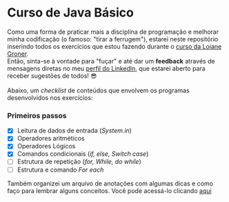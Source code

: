 # Curso de Java Básico

Como uma forma de praticar mais a disciplina de programação e melhorar minha codificação (o famoso: "tirar a ferrugem"), estarei neste repositório inserindo todos os exercícios que estou fazendo durante o [curso da Loiane Groner](https://loiane.training/).<br> 
Então, sinta-se à vontade para "fuçar" e até dar um **feedback** através de mensagens diretas no meu [perfil do LinkedIn](https://www.linkedin.com/in/di%C3%B3genes-chagas-604386bb/), que estarei aberto para receber sugestões de todos! :sunglasses: <br>
<br>
Abaixo, um *checklist* de conteúdos que envolvem os programas desenvolvidos nos exercícios:<br>

### Primeiros passos
* [x] Leitura de dados de entrada (*System.in*)
* [x] Operadores aritméticos
* [x] Operadores Lógicos
* [x] Comandos condicionais (*if, else, Switch case*)
* [ ] Estrutura de repetição (*for, While, do while*)
* [ ] Estrutura e comando *For each*

Também organizei um arquivo de anotações com algumas dicas e como faço para lembrar alguns conceitos. Você pode acessá-lo clicando [aqui](https://github.com/DioChagas/cursoJava/blob/master/Anotacoes.md)
<!-- ### Introdução à POO (Programação Orientada a Objeto) -->
